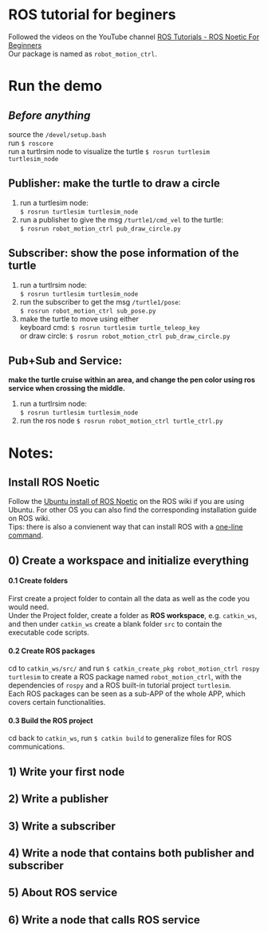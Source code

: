 # ROS tutorial for beginers  
Followed the videos on the YouTube channel [ROS Tutorials - ROS Noetic For Beginners](https://www.youtube.com/playlist?list=PLLSegLrePWgIbIrA4iehUQ-impvIXdd9Q)  
Our package is named as `robot_motion_ctrl`.  
  
# Run the demo  
## *Before anything*  
source the `/devel/setup.bash`  
run `$ roscore`  
run a turtlrsim node to visualize the turtle `$ rosrun turtlesim turtlesim_node`  
  
## **Publisher:** make the turtle to draw a circle  
1. run a turtlesim node:  
`$ rosrun turtlesim turtlesim_node`  
2. run a publisher to give the msg `/turtle1/cmd_vel` to the turtle:  
`$ rosrun robot_motion_ctrl pub_draw_circle.py`  
  
## **Subscriber:** show the pose information of the turtle  
1. run a turtlrsim node:  
`$ rosrun turtlesim turtlesim_node`  
2. run the subscriber to get the msg `/turtle1/pose`:  
`$ rosrun robot_motion_ctrl sub_pose.py`  
3. make the turtle to move using either  
keyboard cmd: `$ rosrun turtlesim turtle_teleop_key`  
or draw circle: `$ rosrun robot_motion_ctrl pub_draw_circle.py`  
  
## **Pub+Sub and Service:**  
**make the turtle cruise within an area, and change the pen color using ros service when crossing the middle.**  
1. run a turtlrsim node:  
`$ rosrun turtlesim turtlesim_node`  
2. run the ros node `$ rosrun robot_motion_ctrl turtle_ctrl.py`  
  
  
  
  
# Notes:  
  
## Install ROS Noetic  
Follow the [Ubuntu install of ROS Noetic](http://wiki.ros.org/noetic/Installation/Ubuntu) on the ROS wiki if you are using Ubuntu. For other OS you can also find the corresponding installation guide on ROS wiki.  
Tips: there is also a convienent way that can install ROS with a [one-line command](http://wiki.ros.org/ROS/Installation/TwoLineInstall/).  
  
## 0) Create a workspace and initialize everything  
#### 0.1 Create folders
First create a project folder to contain all the data as well as the code you would need.  
Under the Project folder, create a folder as **ROS workspace**, e.g. `catkin_ws`, and then under `catkin_ws` create a blank folder `src` to contain the executable code scripts.  
  
#### 0.2 Create ROS packages  
cd to `catkin_ws/src/` and run `$ catkin_create_pkg robot_motion_ctrl rospy turtlesim` to create a ROS package named `robot_motion_ctrl`, with the dependencies of `rospy` and a ROS built-in tutorial project `turtlesim`.  
Each ROS packages can be seen as a sub-APP of the whole APP, which covers certain functionalities.  
  
#### 0.3 Build the ROS project
cd back to `catkin_ws`, run `$ catkin build` to generalize files for ROS communications.  
  
## 1) Write your first node  
  
## 2) Write a publisher  
  
## 3) Write a subscriber  
  
## 4) Write a node that contains both publisher and subscriber  

## 5) About ROS service  
  
## 6) Write a node that calls ROS service  
